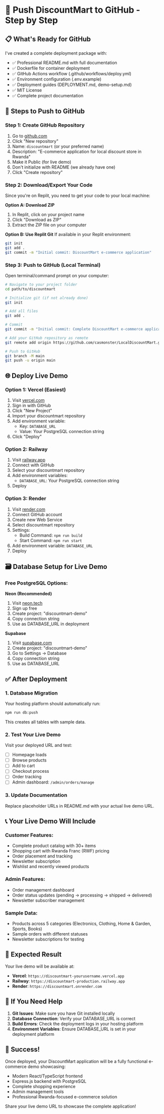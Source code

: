 # 🚀 Push DiscountMart to GitHub - Step by Step

## 📋 What's Ready for GitHub

I've created a complete deployment package with:
- ✅ Professional README.md with full documentation
- ✅ Dockerfile for container deployment
- ✅ GitHub Actions workflow (.github/workflows/deploy.yml)
- ✅ Environment configuration (.env.example)
- ✅ Deployment guides (DEPLOYMENT.md, demo-setup.md)
- ✅ MIT License
- ✅ Complete project documentation

## 🔧 Steps to Push to GitHub

### Step 1: Create GitHub Repository
1. Go to [github.com](https://github.com)
2. Click "New repository"
3. Name: `discountmart` (or your preferred name)
4. Description: "E-commerce application for local discount store in Rwanda"
5. Make it Public (for live demo)
6. Don't initialize with README (we already have one)
7. Click "Create repository"

### Step 2: Download/Export Your Code
Since you're on Replit, you need to get your code to your local machine:

**Option A: Download ZIP**
1. In Replit, click on your project name
2. Click "Download as ZIP"
3. Extract the ZIP file on your computer

**Option B: Use Replit Git**
If available in your Replit environment:
```bash
git init
git add .
git commit -m "Initial commit: DiscountMart e-commerce application"
```

### Step 3: Push to GitHub (Local Terminal)
Open terminal/command prompt on your computer:

```bash
# Navigate to your project folder
cd path/to/discountmart

# Initialize git (if not already done)
git init

# Add all files
git add .

# Commit
git commit -m "Initial commit: Complete DiscountMart e-commerce application with live demo"

# Add your GitHub repository as remote
git remote add origin https://github.com/casmonster/LocalDiscountMart.git

# Push to GitHub
git branch -M main
git push -u origin main
```

## 🌐 Deploy Live Demo

### Option 1: Vercel (Easiest)
1. Visit [vercel.com](https://vercel.com)
2. Sign in with GitHub
3. Click "New Project"
4. Import your discountmart repository
5. Add environment variable:
   - Key: `DATABASE_URL`
   - Value: Your PostgreSQL connection string
6. Click "Deploy"

### Option 2: Railway
1. Visit [railway.app](https://railway.app)
2. Connect with GitHub
3. Select your discountmart repository
4. Add environment variables:
   - `DATABASE_URL`: Your PostgreSQL connection string
5. Deploy

### Option 3: Render
1. Visit [render.com](https://render.com)
2. Connect GitHub account
3. Create new Web Service
4. Select discountmart repository
5. Settings:
   - Build Command: `npm run build`
   - Start Command: `npm run start`
6. Add environment variable: `DATABASE_URL`
7. Deploy

## 🗃️ Database Setup for Live Demo

### Free PostgreSQL Options:

**Neon (Recommended)**
1. Visit [neon.tech](https://neon.tech)
2. Sign up free
3. Create project: "discountmart-demo"
4. Copy connection string
5. Use as DATABASE_URL in deployment

**Supabase**
1. Visit [supabase.com](https://supabase.com)
2. Create project: "discountmart-demo"
3. Go to Settings → Database
4. Copy connection string
5. Use as DATABASE_URL

## ✅ After Deployment

### 1. Database Migration
Your hosting platform should automatically run:
```bash
npm run db:push
```
This creates all tables with sample data.

### 2. Test Your Live Demo
Visit your deployed URL and test:
- [ ] Homepage loads
- [ ] Browse products
- [ ] Add to cart
- [ ] Checkout process
- [ ] Order tracking
- [ ] Admin dashboard: `/admin/orders/manage`

### 3. Update Documentation
Replace placeholder URLs in README.md with your actual live demo URL.

## 📞 Your Live Demo Will Include

### Customer Features:
- Complete product catalog with 30+ items
- Shopping cart with Rwanda Franc (RWF) pricing
- Order placement and tracking
- Newsletter subscription
- Wishlist and recently viewed products

### Admin Features:
- Order management dashboard
- Order status updates (pending → processing → shipped → delivered)
- Newsletter subscriber management

### Sample Data:
- Products across 5 categories (Electronics, Clothing, Home & Garden, Sports, Books)
- Sample orders with different statuses
- Newsletter subscriptions for testing

## 🎯 Expected Result

Your live demo will be available at:
- **Vercel**: `https://discountmart-yourusername.vercel.app`
- **Railway**: `https://discountmart-production.railway.app`
- **Render**: `https://discountmart.onrender.com`

## 🔧 If You Need Help

1. **Git Issues**: Make sure you have Git installed locally
2. **Database Connection**: Verify your DATABASE_URL is correct
3. **Build Errors**: Check the deployment logs in your hosting platform
4. **Environment Variables**: Ensure DATABASE_URL is set in your deployment platform

## 🎉 Success!

Once deployed, your DiscountMart application will be a fully functional e-commerce demo showcasing:
- Modern React/TypeScript frontend
- Express.js backend with PostgreSQL
- Complete shopping experience
- Admin management tools
- Professional Rwanda-focused e-commerce solution

Share your live demo URL to showcase the complete application!